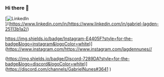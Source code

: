 ### Hi there 👋

[![LinkedIn](https://img.shields.io/badge/LinkedIn-0077B5?style=for-the-badge&logo=linkedin&logoColor=white)]/(https://www.linkedin.com/in/https://www.linkedin.com/in/gabriel-lagden-25113b1a2/)

https://img.shields.io/badge/Instagram-E4405F?style=for-the-badge&logo=instagram&logoColor=white)](https://www.instagram.com/https://www.instagram.com/lagdennunes//

(https://img.shields.io/badge/Discord-7289DA?style=for-the-badge&logo=discord&logoColor=white)](https://discord.com/channels/GabrielNunes#3641
)
